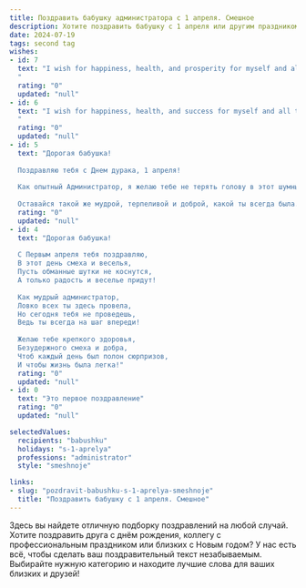 ```yaml
---
title: Поздравить бабушку администратора с 1 апреля. Смешное
description: Хотите поздравить бабушку с 1 апреля или другим праздником? Наш ИИ создаст незабываемое поздравление, а вы обязательно выделитесь среди других.  
date: 2024-07-19
tags: second tag
wishes:
- id: 7
  text: "I wish for happiness, health, and prosperity for myself and all those I love.
  "
  rating: "0"
  updated: "null"
- id: 6
  text: "I wish for happiness, health, and success for myself and all those I love.
  "
  rating: "0"
  updated: "null"
- id: 5
  text: "Дорогая бабушка!
  
  Поздравляю тебя с Днем дурака, 1 апреля!
  
  Как опытный Администратор, я желаю тебе не терять голову в этот шумный праздник, обходить стороной все розыгрыши и сюрпризы. Пусть этот день будет наполнен только искренним смехом и весельем, а не глупыми шутками.
  
  Оставайся такой же мудрой, терпеливой и доброй, какой ты всегда была. С праздником!"
  rating: "0"
  updated: "null"
- id: 4
  text: "Дорогая бабушка!
  
  С Первым апреля тебя поздравляю,
  В этот день смеха и веселья,
  Пусть обманные шутки не коснутся,
  А только радость и веселье придут!
  
  Как мудрый администратор,
  Ловко всех ты здесь провела,
  Но сегодня тебя не проведешь,
  Ведь ты всегда на шаг впереди!
  
  Желаю тебе крепкого здоровья,
  Безудержного смеха и добра,
  Чтоб каждый день был полон сюрпризов,
  И чтобы жизнь была легка!"
  rating: "0"
  updated: "null"
- id: 0
  text: "Это первое поздравление"
  rating: "0"
  updated: "null"

selectedValues:
  recipients: "babushku"
  holidays: "s-1-aprelya"
  professions: "administrator"
  style: "smeshnoje"

links:
- slug: "pozdravit-babushku-s-1-aprelya-smeshnoje"
  title: "Поздравить бабушку с 1 апреля. Смешное"
---
```


Здесь вы найдете отличную подборку поздравлений на любой случай. 
Хотите поздравить друга с днём рождения, коллегу с профессиональным праздником или близких с Новым годом? У нас есть всё, чтобы сделать ваш поздравительный текст незабываемым. Выбирайте нужную категорию и находите лучшие слова для ваших близких и друзей!
